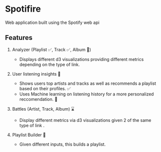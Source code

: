 # Spotifire

Web application built using the Spotify web api 

## Features

1. Analyzer (Playlist ✅, Track ✅, Album 🚧)
    - Displays different d3 visualizations providing different metrics depending on the type of link.

2. User listening insights 🚧
    - Shows users top artists and tracks as well as recommends a playlist based on their profiles. ✅
    - Uses Machine learning on listening history for a more personalized reccomendation. 🚧
    
3. Battles (Artist, Track, Album) ⌛
    - Display different metrics via d3 visualizations given 2 of the same type of link .

4. Playlist Builder 🚧 
    - Given different inputs, this builds a playlist. 